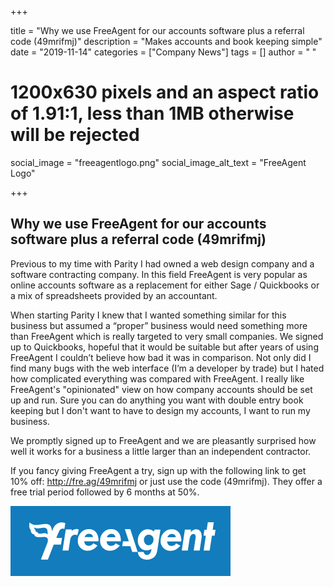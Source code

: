 +++

title = "Why we use FreeAgent for our accounts software plus a referral code (49mrifmj)"
description = "Makes accounts and book keeping simple"
date = "2019-11-14"
categories = ["Company News"]
tags = []
author = " "
# 1200x630 pixels and an aspect ratio of 1.91:1, less than 1MB otherwise will be rejected
social_image = "freeagentlogo.png"
social_image_alt_text = "FreeAgent Logo"

+++


## Why we use FreeAgent for our accounts software plus a referral code (49mrifmj)


Previous to my time with Parity I had owned a web design company and a software contracting company. In this field FreeAgent is very popular as online accounts software as a replacement for either Sage / Quickbooks or a mix of spreadsheets provided by an accountant.

When starting Parity I knew that I wanted something similar for this business but assumed a “proper” business would need something more than FreeAgent which is really targeted to very small companies. We signed up to Quickbooks, hopeful that it would be suitable but after years of using FreeAgent I couldn’t believe how bad it was in comparison. Not only did I find many bugs with the web interface (I’m a developer by trade) but I hated how complicated everything was compared with FreeAgent. I really like FreeAgent's "opinionated" view on how company accounts should be set up and run. Sure you can do anything you want with double entry book keeping but I don't want to have to design my accounts, I want to run my business.

We promptly signed up to FreeAgent and we are pleasantly surprised how well it works for a business a little larger than an independent contractor.

If you fancy giving FreeAgent a try, sign up with the following link to get 10% off: <http://fre.ag/49mrifmj> or just use the code (49mrifmj). They offer a free trial period followed by 6 months at 50%.

![FreeAgent Logo](freeagentlogo.png)

